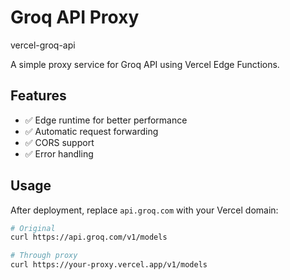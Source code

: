 
# Groq API Proxy
vercel-groq-api

A simple proxy service for Groq API using Vercel Edge Functions.

## Features

- ✅ Edge runtime for better performance
- ✅ Automatic request forwarding
- ✅ CORS support
- ✅ Error handling

## Usage

After deployment, replace `api.groq.com` with your Vercel domain:

```bash
# Original
curl https://api.groq.com/v1/models

# Through proxy
curl https://your-proxy.vercel.app/v1/models

